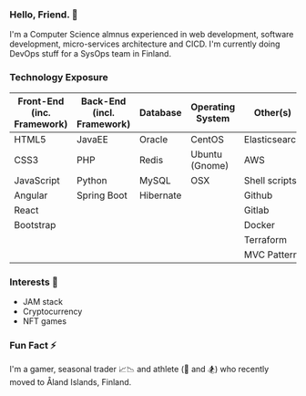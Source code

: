 ### Hello, Friend. 👋 
I'm a Computer Science almnus experienced in web development, software development, micro-services architecture and CICD. I'm currently doing DevOps stuff for a SysOps team in Finland.

### Technology Exposure
| Front-End (inc. Framework) | Back-End (incl. Framework) | Database | Operating System | Other(s) |
| --- | --- | --- | --- | --- |
| HTML5 | JavaEE | Oracle | CentOS | Elasticsearch |
| CSS3 | PHP | Redis | Ubuntu (Gnome) | AWS |
| JavaScript | Python  | MySQL | OSX | Shell scripts |
| Angular | Spring Boot | Hibernate |  | Github |
| React |  |  | | Gitlab |
| Bootstrap |  |  | | Docker |
| |  |  |  | Terraform |
| |  |  |  | MVC Pattern |

### Interests 🤔
- JAM stack
- Cryptocurrency
- NFT games

### Fun Fact ⚡ 
I'm a gamer, seasonal trader 📈📉 and athlete (🏀  and 🏂) who recently moved to Åland Islands, Finland.

<!---
hmenorjr/hmenorjr is a ✨ special ✨ repository because its `README.md` (this file) appears on your GitHub profile.
You can click the Preview link to take a look at your changes.
--->
